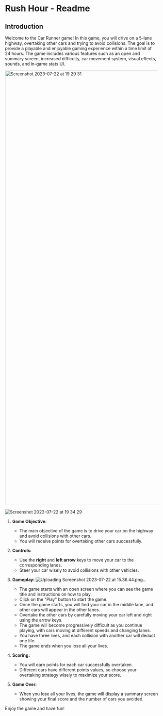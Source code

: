 # Rush Hour - Readme

## Introduction

Welcome to the Car Runner game! In this game, you will drive on a 5-lane highway, overtaking other cars and trying to avoid collisions. The goal is to provide a playable and enjoyable gaming experience within a time limit of 24 hours. The game includes various features such as an open and summary screen, increased difficulty, car movement system, visual effects, sounds, and in-game stats UI.

<img width="1431" alt="Screenshot 2023-07-22 at 19 29 31" src="https://github.com/Yuvalxa/RushHourGame/assets/87138940/b9530a47-0670-4185-9e8a-47d60e88240d">

   ![Screenshot 2023-07-22 at 19 34 29](https://github.com/Yuvalxa/RushHourGame/assets/87138940/0b8669f6-de3c-4c73-b61c-bd60ca545d1f)

1. **Game Objective:**
   - The main objective of the game is to drive your car on the highway and avoid collisions with other cars.
   - You will receive points for overtaking other cars successfully.

2. **Controls:**
   - Use the **right** and **left arrow** keys to move your car to the corresponding lanes.
   - Steer your car wisely to avoid collisions with other vehicles.

3. **Gameplay:**
![Uploading Screenshot 2023-07-22 at 15.36.44.png…]()

   - The game starts with an open screen where you can see the game title and instructions on how to play.
   - Click on the "Play" button to start the game.
   - Once the game starts, you will find your car in the middle lane, and other cars will appear in the other lanes.
   - Overtake the other cars by carefully moving your car left and right using the arrow keys.
   - The game will become progressively difficult as you continue playing, with cars moving at different speeds and changing lanes.
   - You have three lives, and each collision with another car will deduct one life.
   - The game ends when you lose all your lives.

5. **Scoring:**
   - You will earn points for each car successfully overtaken.
   - Different cars have different points values, so choose your overtaking strategy wisely to maximize your score.

6. **Game Over:**
   - When you lose all your lives, the game will display a summary screen showing your final score and the number of cars you avoided.
    
Enjoy the game and have fun!
